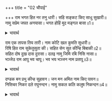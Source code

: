 +++
title = "02 चौपाई"

+++
राम भगत हित नर तनु धारी। सहि सङ्कट किए साधु सुखारी॥  
नामु सप्रेम जपत अनयासा। भगत होहिं मुद मङ्गल बासा॥1॥  

<details><summary>भावार्थ</summary>

श्री रामचन्द्रजी ने भक्तों के हित के लिए मनुष्य शरीर धारण करके स्वयं कष्ट सहकर साधुओं को सुखी किया, परन्तु भक्तगण प्रेम के साथ नाम का जप करते हुए सहज ही में आनन्द और कल्याण के घर हो जाते हैं॥1॥।  
</details>

राम एक तापस तिय तारी। नाम कोटि खल कुमति सुधारी॥  
रिषि हित राम सुकेतुसुता की। सहित सेन सुत कीन्हि बिबाकी॥2॥  
सहित दोष दुख दास दुरासा। दलइ नामु जिमि रबि निसि नासा॥  
भञ्जेउ राम आपु भव चापू। भव भय भञ्जन नाम प्रतापू॥3॥  

<details><summary>भावार्थ</summary>

श्री रामजी ने एक तपस्वी की स्त्री (अहिल्या) को ही तारा, परन्तु नाम ने करोडों दुष्टों की बिगडी बुद्धि को सुधार दिया। श्री रामजी ने ऋषि विश्वामिश्र के हित के लिए एक सुकेतु यक्ष की कन्या ताडका की सेना और पुत्र (सुबाहु) सहित समाप्ति की, परन्तु नाम अपने भक्तों के दोष, दुःख और दुराशाओं का इस तरह नाश कर देता है जैसे सूर्य रात्रि का। श्री रामजी ने तो स्वयं शिवजी के धनुष को तोडा, परन्तु नाम का प्रताप ही संसार के सब भयों का नाश करने वाला है॥2-3॥  
</details>

दण्डक बन प्रभु कीन्ह सुहावन। जन मन अमित नाम किए पावन॥  
निसिचर निकर दले रघुनन्दन। नामु सकल कलि कलुष निकन्दन॥4॥  

<details><summary>भावार्थ</summary>

प्रभु श्री रामजी ने (भयानक) दण्डक वन को सुहावना बनाया, परन्तु नाम ने असङ्ख्य मनुष्यों के मनों को पवित्र कर दिया। श्री रघुनाथजी ने राक्षसों के समूह को मारा, परन्तु नाम तो कलियुग के सारे पापों की जड उखाडने वाला है॥4॥
</details>

